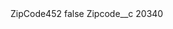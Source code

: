 <?xml version="1.0" encoding="UTF-8"?>
<CustomMetadata xmlns="http://soap.sforce.com/2006/04/metadata" xmlns:xsi="http://www.w3.org/2001/XMLSchema-instance" xmlns:xsd="http://www.w3.org/2001/XMLSchema">
    <label>ZipCode452</label>
    <protected>false</protected>
    <values>
        <field>Zipcode__c</field>
        <value xsi:type="xsd:string">20340</value>
    </values>
</CustomMetadata>
